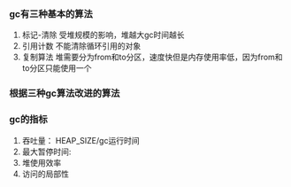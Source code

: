 ### gc有三种基本的算法

1. 标记-清除
   受堆规模的影响，堆越大gc时间越长
2. 引用计数
   不能清除循环引用的对象
3. 复制算法
   堆需要分为from和to分区，速度快但是内存使用率低，因为from和to分区只能使用一个
   
### 根据三种gc算法改进的算法


### gc的指标

1. 吞吐量： HEAP\_SIZE/gc运行时间
2. 最大暂停时间:
3. 堆使用效率
4. 访问的局部性



